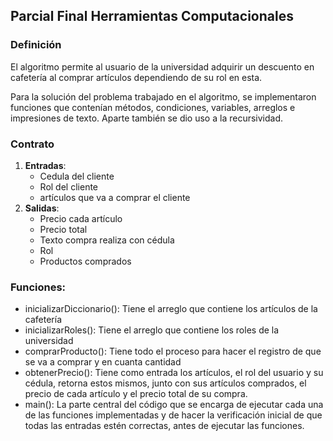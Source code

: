 ﻿## Parcial Final Herramientas Computacionales
### Definición

El algoritmo permite al usuario de la universidad adquirir un descuento en cafetería al comprar artículos
dependiendo de su rol en esta.

Para la solución del problema trabajado en el algoritmo, se implementaron funciones que contenían métodos,
condiciones, variables, arreglos e impresiones de texto. Aparte también se dio uso a la recursividad.

### Contrato

1. **Entradas**: 
	- Cedula del cliente
	- Rol del cliente
	- artículos que va a comprar el cliente
2. **Salidas**: 
	- Precio cada artículo
	- Precio total
	- Texto compra realiza con cédula
	- Rol
	- Productos comprados

### Funciones:

- inicializarDiccionario(): Tiene el arreglo que contiene los artículos de la cafetería
- inicializarRoles(): Tiene el arreglo que contiene los roles de la universidad
- comprarProducto(): Tiene todo el proceso para hacer el registro de que se va a comprar y en cuanta cantidad
- obtenerPrecio(): Tiene como entrada los artículos, el rol del usuario y su cédula, retorna estos mismos,
junto con sus artículos comprados, el precio de cada artículo y el precio total de su compra.
- main(): La parte central del código que se encarga de ejecutar cada una de las funciones implementadas y de hacer
la verificación inicial de que todas las entradas estén correctas, antes de ejecutar las funciones.	
